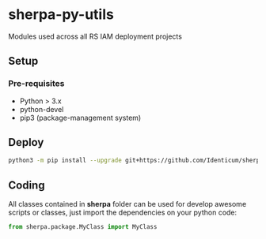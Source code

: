 # sherpa-py-utils

Modules used across all RS IAM deployment projects

## Setup

### Pre-requisites

- Python > 3.x
- python-devel
- pip3 (package-management system)

## Deploy

```sh
python3 -m pip install --upgrade git+https://github.com/Identicum/sherpa-py-utils.git@main
```

## Coding

All classes contained in **sherpa** folder can be used for develop awesome scripts or classes, just import the dependencies on your python code:
```python
from sherpa.package.MyClass import MyClass
```
